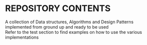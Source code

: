 # REPOSITORY CONTENTS
A collection of Data structures, Algorithms and Design Patterns implemented from
ground up and ready to be used  
Refer to the test section to find examples on how to use the various implementations